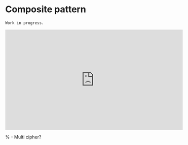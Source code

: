 # Composite pattern

```{warning}
Work in progress.
```

<iframe width="560" height="315" src="https://www.youtube.com/embed/EWDmWbJ4wRA" title="YouTube video player" frameborder="0" allow="accelerometer; autoplay; clipboard-write; encrypted-media; gyroscope; picture-in-picture" allowfullscreen></iframe>

% - Multi cipher?


